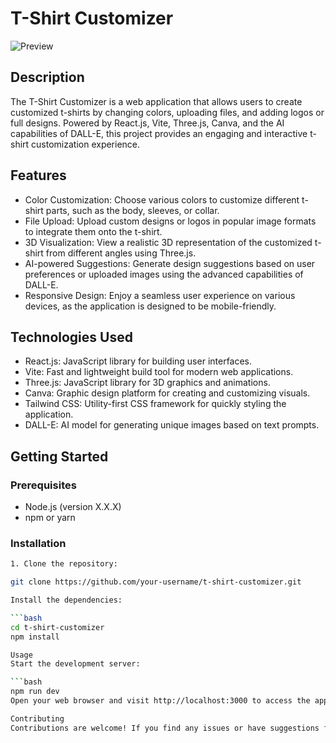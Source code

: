 # T-Shirt Customizer

![Preview](./preview.png)

## Description

The T-Shirt Customizer is a web application that allows users to create customized t-shirts by changing colors, uploading files, and adding logos or full designs. Powered by React.js, Vite, Three.js, Canva, and the AI capabilities of DALL-E, this project provides an engaging and interactive t-shirt customization experience.

## Features

- Color Customization: Choose various colors to customize different t-shirt parts, such as the body, sleeves, or collar.
- File Upload: Upload custom designs or logos in popular image formats to integrate them onto the t-shirt.
- 3D Visualization: View a realistic 3D representation of the customized t-shirt from different angles using Three.js.
- AI-powered Suggestions: Generate design suggestions based on user preferences or uploaded images using the advanced capabilities of DALL-E.
- Responsive Design: Enjoy a seamless user experience on various devices, as the application is designed to be mobile-friendly.

## Technologies Used

- React.js: JavaScript library for building user interfaces.
- Vite: Fast and lightweight build tool for modern web applications.
- Three.js: JavaScript library for 3D graphics and animations.
- Canva: Graphic design platform for creating and customizing visuals.
- Tailwind CSS: Utility-first CSS framework for quickly styling the application.
- DALL-E: AI model for generating unique images based on text prompts.

## Getting Started

### Prerequisites

- Node.js (version X.X.X)
- npm or yarn

### Installation

```bash
1. Clone the repository:

git clone https://github.com/your-username/t-shirt-customizer.git

Install the dependencies:

```bash
cd t-shirt-customizer
npm install

Usage
Start the development server:

```bash
npm run dev
Open your web browser and visit http://localhost:3000 to access the application.

Contributing
Contributions are welcome! If you find any issues or have suggestions for improvement, please open an issue or submit a pull request.






